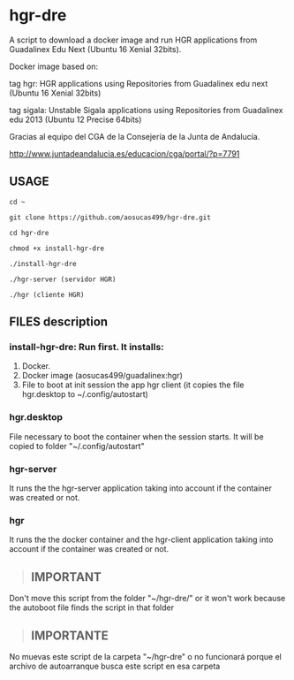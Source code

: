 # hgr-dre

A script to download a docker image and run HGR applications from Guadalinex Edu Next (Ubuntu 16 Xenial 32bits).

Docker image based on:

tag hgr: HGR applications using Repositories from Guadalinex edu next (Ubuntu 16 Xenial 32bits)

tag sigala: Unstable Sigala applications using Repositories from Guadalinex edu 2013 (Ubuntu 12 Precise 64bits)


Gracias al equipo del CGA de la Consejería de la Junta de Andalucía.

http://www.juntadeandalucia.es/educacion/cga/portal/?p=7791

## USAGE

    cd ~ 

    git clone https://github.com/aosucas499/hgr-dre.git

    cd hgr-dre
    
    chmod +x install-hgr-dre
    
    ./install-hgr-dre
    
    ./hgr-server (servidor HGR)
    
    ./hgr (cliente HGR)


## FILES description

### install-hgr-dre: Run first. It installs: 
1. Docker. 
2. Docker image (aosucas499/guadalinex:hgr)
3. File to boot at init session the app hgr client (it copies the file hgr.desktop to ~/.config/autostart)

### hgr.desktop
File necessary to boot the container when the session starts. It will be copied to folder "~/.config/autostart"

### hgr-server
It runs the the hgr-server application taking into account if the container was created or not.

### hgr
It runs the the docker container and the hgr-client application taking into account if the container was created or not.
>## IMPORTANT
 Don't move this script from the folder "~/hgr-dre/" or it won't work
 because the autoboot file finds the script in that folder

>## IMPORTANTE
 No muevas este script de la carpeta "~/hgr-dre" o no funcionará
 porque el archivo de autoarranque busca este script en esa carpeta
